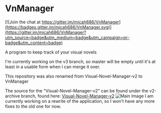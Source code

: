 # VnManager

[![Join the chat at https://gitter.im/micah686/VnManager](https://badges.gitter.im/micah686/VnManager.svg)](https://gitter.im/micah686/VnManager?utm_source=badge&utm_medium=badge&utm_campaign=pr-badge&utm_content=badge)

A program to keep track of your visual novels

I'm currently working on the v3 branch, so master will be empty until it's at least in a usable form when I can merge it over.

This repository was also renamed from Visual-Novel-Manager-v2 to VnManager

The source for the "Visual-Novel-Manager-v2" can be found under the v2-archive branch, found here:
[Visual-Novel-Manager-v2](https://github.com/micah686/VnManager/tree/v2-archive)
![Main Image](https://raw.githubusercontent.com/micah686/VnManager/gh-pages-v2/images/main01.png)
I am currently working on a rewrite of the application, so I won't have any more fixes to the old one for now.
